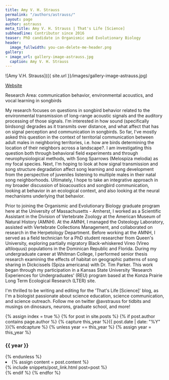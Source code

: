 ```yaml
---
title: Amy V. H. Strauss
permalink: "/authors/astrauss/"
layout: page
author: astrauss
meta_title: Amy V. H. Strauss | That's Life [Science]
subheadline: Contributor since 2016
teaser: PhD candidate in Organismic and Evolutionary Biology
header:
  image_fullwidth: you-can-delete-me-header.png
gallery:
- image_url: gallery-image-astrauss.jpg
  caption: Amy V. H. Strauss
---
```


![Amy V.H. Strauss]({{ site.url }}/images/gallery-image-astrauss.jpg)

[Website](http://gpls.cns.umass.edu/oeb/directory/amy-strauss)

Research Area: communication behavior, environmental acoustics, and vocal learning in songbirds

My research focuses on questions in songbird behavior related to the environmental transmission of long-range acoustic signals and the auditory processing of those signals. I'm interested in how sound (specifically birdsong) degrades as it transmits over distance, and what affect that has on signal perception and communication in songbirds. So far, I've mostly asked this question in the context of territorial communication between adult males in neighboring territories, i.e. how are birds determining the location of their neighbors across a landscape?. I am investigating this question both through behavioral field experiments and through neurophysiological methods, with Song Sparrows (Melospiza melodia) as my focal species. Next, I'm hoping to look at how signal transmission and song structure degradation affect song learning and song development from the perspective of juveniles listening to multiple males in their natal song neighborhoods. Ultimately, I hope to take an integrative approach in my broader discussion of bioacoustics and songbird communication, looking at behavior in an ecological context, and also looking at the neural mechanisms underlying that behavior. 

Prior to joining the Organismic and Evolutionary Biology graduate program here at the University of Massachusetts - Amherst, I worked as a Scientific Assistant in the Division of Vertebrate Zoology at the American Museum of Natural History (AMNH). At the AMNH, I managed the Osteology Laboratory, assisted with Vertebrate Collections Management, and collaborated on research in the Herpetology Department. Before working at the AMNH, I served as a field technician for a PhD student researcher from Queen's University, exploring partially migratory Black-whiskered Vireo (Vireo altiloquus) populations in the Dominican Republic and Florida. During my undergraduate career at Whitman College, I performed senior thesis research examining the effects of habitat on geographic patterns of song sharing in Dickcissels (Spiza americana) with Dr. Tim Parker. This work began through my participation in a Kansas State University 'Research Experiences for Undergraduates' (REU) program based at the Konza Prairie Long Term Ecological Research (LTER) site.

I'm thrilled to be writing and editing for the 'That's Life [Science]' blog, as I'm a biologist passionate about science education, science communication, and science outreach. Follow me on twitter @avstrauss for tidbits and musings on dinosaurs, neurons, graduate school, and more!

{% assign index = true %}
{% for post in site.posts %}
{% if post.author contains page.author %}
{% capture this_year %}{{ post.date | date: "%Y" }}{% endcapture %}
{% unless year == this_year %}
{% assign year = this_year %}
<h3>{{ year }}</h3>
{% endunless %}
<li>
{% assign content = post.content %}
<article>
{% include snippets/post_link.html post=post %}
</article>
</li>
{% endif %}
{% endfor %}
